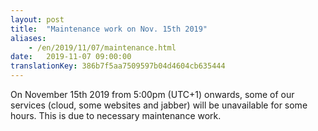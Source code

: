 ```yaml
---
layout: post
title:  "Maintenance work on Nov. 15th 2019"
aliases:
    - /en/2019/11/07/maintenance.html
date:   2019-11-07 09:00:00
translationKey: 386b7f5aa7509597b04d4604cb635444
---
```

On November 15th 2019 from 5:00pm (UTC+1) onwards, some of our services (cloud, some websites and jabber) will be 
unavailable for some hours. This is due to necessary maintenance work.
